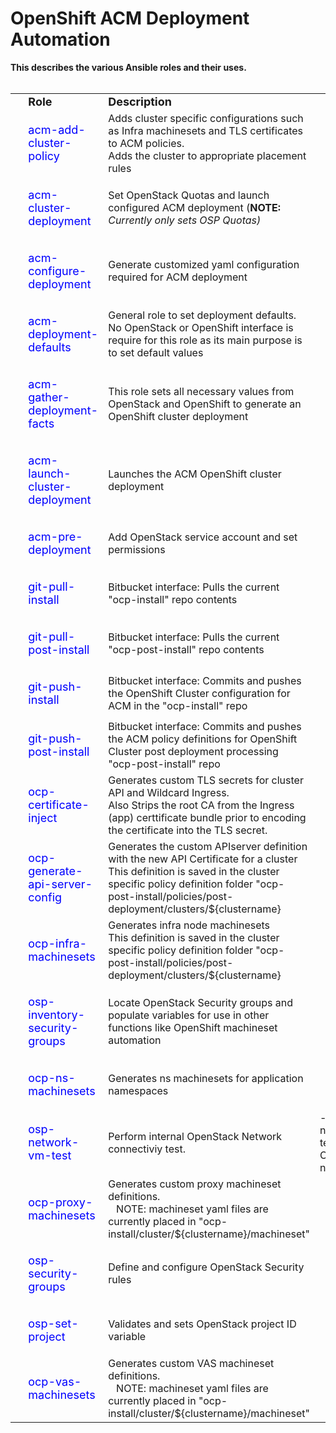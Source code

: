 # OpenShift ACM Deployment Automation
<b>This describes the various Ansible roles and their uses.<br></b>
<BR>

<table border="0" cellspacing="0" cellpadding="0">
        <tbody>
                <tr>
                  <td width="30"> &nbsp; </td>
                  <td>
                                <b><FONT SIZE=+1>Role</font></b>
                  </td>
                  <td>
                                <b><FONT SIZE=+1>Description</font></b>
                  </td>
                </tr>
                <tr>
                  <td> &nbsp; </td> <td> <p><FONT SIZE=+1> <FONT COLOR="blue"> acm-add-cluster-policy </p></font> </td>
                  <td> Adds cluster specific configurations such as Infra machinesets and TLS certificates to ACM policies.
                  <BR> Adds the cluster to appropriate placement rules</td>
                </tr>
                <tr>
                  <td> &nbsp; </td> <td> <p><FONT SIZE=+1> <FONT COLOR="blue"> acm-cluster-deployment</p></font> </td>
                  <td> Set OpenStack Quotas and launch configured ACM deployment (<b>NOTE:</b> <i>Currently only sets OSP Quotas)</i></td>
                </tr>
                <tr>
                  <td> &nbsp; </td> <td> <p><FONT SIZE=+1> <FONT COLOR="blue"> acm-configure-deployment </p></font> </td>
                  <td> Generate customized yaml configuration required for ACM deployment </td>
                </tr>
                <tr>
                  <td> &nbsp; </td> <td> <p><FONT SIZE=+1> <FONT COLOR="blue"> acm-deployment-defaults</p></font> </td>
                  <td> General role to set deployment defaults. &nbsp; &nbsp; No OpenStack or OpenShift interface is require for this role as its main purpose is to set default values</td>
                </tr>
                <tr>
                  <td> &nbsp; </td> <td> <p><FONT SIZE=+1> <FONT COLOR="blue"> acm-gather-deployment-facts </p></font> </td>
                  <td> This role sets all necessary values from OpenStack and OpenShift to generate an OpenShift cluster deployment </td>
                </tr>
                <tr>
                  <td> &nbsp; </td> <td> <p><FONT SIZE=+1> <FONT COLOR="blue"> acm-launch-cluster-deployment </p></font> </td>
                  <td> Launches the ACM OpenShift cluster deployment </td>
                </tr>
                <tr>
                  <td> &nbsp; </td> <td> <p><FONT SIZE=+1> <FONT COLOR="blue"> acm-pre-deployment </p></font> </td>
                  <td> Add OpenStack service account and set permissions </td>
                </tr>
                <tr>
                  <td> &nbsp; </td> <td> <p><FONT SIZE=+1> <FONT COLOR="blue"> git-pull-install </p></font> </td>
                  <td> Bitbucket interface: Pulls the current "ocp-install" repo contents </td>
                </tr>
                <tr>
                  <td> &nbsp; </td> <td> <p><FONT SIZE=+1> <FONT COLOR="blue"> git-pull-post-install </p></font> </td>
                  <td> Bitbucket interface: Pulls the current "ocp-post-install" repo contents </td>
                </tr>
                <tr>
                  <td> &nbsp; </td> <td> <p><FONT SIZE=+1> <FONT COLOR="blue"> git-push-install </p></font> </td>
                  <td> Bitbucket interface: Commits and pushes the OpenShift Cluster configuration for ACM in the "ocp-install" repo </td>
                </tr>
                <tr>
                  <td> &nbsp; </td> <td> <p><FONT SIZE=+1> <FONT COLOR="blue"> git-push-post-install </p></font> </td>
                  <td> Bitbucket interface: Commits and pushes the ACM policy definitions for OpenShift Cluster post deployment processing "ocp-post-install" repo </td>
                </tr>
                <tr>
                  <td> &nbsp; </td> <td> <p><FONT SIZE=+1> <FONT COLOR="blue"> ocp-certificate-inject </p></font> </td>
                  <td> Generates custom TLS secrets for cluster API and Wildcard Ingress.
                  <br> Also Strips the root CA from the Ingress (app) certtificate bundle prior to encoding the certificate into the TLS secret. </td>
                </tr>
                <tr>
                  <td> &nbsp; </td> <td> <p><FONT SIZE=+1> <FONT COLOR="blue"> ocp-generate-api-server-config </p></font> </td>
                  <td> Generates the custom APIserver definition with the new API Certificate for a cluster
                  <br> This definition is saved in the cluster specific policy definition folder "ocp-post-install/policies/post-deployment/clusters/${clustername} </td>
                </tr>
                <tr>
                  <td> &nbsp; </td> <td> <p><FONT SIZE=+1> <FONT COLOR="blue"> ocp-infra-machinesets </p></font> </td>
                  <td> Generates infra node machinesets
                  <br> This definition is saved in the cluster specific policy definition folder "ocp-post-install/policies/post-deployment/clusters/${clustername} </td>
                </tr>
                <tr>
                  <td> &nbsp; </td> <td> <p><FONT SIZE=+1> <FONT COLOR="blue"> osp-inventory-security-groups </p></font> </td>
                  <td> Locate OpenStack Security groups and populate variables for use in other functions like OpenShift machineset automation </td>
                </tr>
                <tr>
                  <td> &nbsp; </td> <td> <p><FONT SIZE=+1> <FONT COLOR="blue"> ocp-ns-machinesets </p></font> </td>
                  <td> Generates ns machinesets for application namespaces </td>
                </tr>
                <tr>
                  <td> &nbsp; </td> <td> <p><FONT SIZE=+1> <FONT COLOR="blue"> osp-network-vm-test </p></font> </td>
                  <td> Perform internal OpenStack Network connectiviy test. </td>
                  <td>    -e network_search_regex test=[string found in OpenStack network name </td>
                  <td>    -e az="[Availability Zone] </td>
                </tr>
                <tr>
                  <td> &nbsp; </td> <td> <p><FONT SIZE=+1> <FONT COLOR="blue"> ocp-proxy-machinesets </p></font> </td>
                  <td> Generates custom proxy machineset definitions.
                  <br> &nbsp;&nbsp; NOTE: machineset yaml files are currently placed in "ocp-install/cluster/${clustername}/machineset" </td>
                </tr>
                <tr>
                  <td> &nbsp; </td> <td> <p><FONT SIZE=+1> <FONT COLOR="blue"> osp-security-groups </p></font> </td>
                  <td> Define and configure OpenStack Security rules </td>
                </tr>
                <tr>
                  <td> &nbsp; </td> <td> <p><FONT SIZE=+1> <FONT COLOR="blue"> osp-set-project </p></font> </td>
                  <td> Validates and sets OpenStack project ID variable </td>
                </tr>
                <tr>
                  <td> &nbsp; </td> <td> <p><FONT SIZE=+1> <FONT COLOR="blue"> ocp-vas-machinesets </p></font> </td>
                  <td> Generates custom VAS machineset definitions.
                  <br> &nbsp;&nbsp; NOTE: machineset yaml files are currently placed in "ocp-install/cluster/${clustername}/machineset" </td>
                </tr>
</table>

